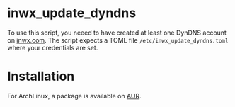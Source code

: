 # inwx_update_dyndns

To use this script, you neeed to have created at least one DynDNS account on [inwx.com](https://www.inwx.com). The script expects a TOML
file `/etc/inwx_update_dyndns.toml` where your credentials are set.

# Installation

For ArchLinux, a package is available on [AUR](https://aur.archlinux.org/packages/inwx_update_dyndns-git).
